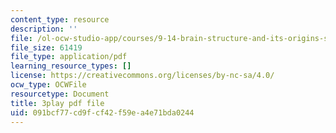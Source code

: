 ```yaml
---
content_type: resource
description: ''
file: /ol-ocw-studio-app/courses/9-14-brain-structure-and-its-origins-spring-2014/091bcf77cd9fcf42f59ea4e71bda0244_555135.pdf
file_size: 61419
file_type: application/pdf
learning_resource_types: []
license: https://creativecommons.org/licenses/by-nc-sa/4.0/
ocw_type: OCWFile
resourcetype: Document
title: 3play pdf file
uid: 091bcf77-cd9f-cf42-f59e-a4e71bda0244
---
```

